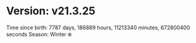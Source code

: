 # Version: v21.3.25
Time since birth: 7787 days, 186889 hours, 11213340 minutes, 672800400 seconds
Season: Winter ❄️
